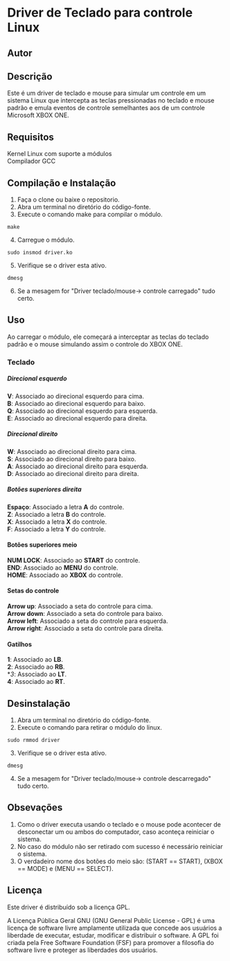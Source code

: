 # Driver de Teclado para controle Linux

## Autor


## Descrição

Este é um driver de teclado e mouse para simular um controle em um sistema Linux que intercepta as teclas pressionadas no teclado e mouse padrão e emula eventos de controle semelhantes aos de um controle Microsoft XBOX ONE.

## Requisitos

Kernel Linux com suporte a módulos</br>
Compilador GCC

## Compilação e Instalação

1. Faça o clone ou baixe o repositorio.
2. Abra um terminal no diretório do código-fonte. 
3. Execute o comando make para compilar o módulo.
```
make
```
4. Carregue o módulo.
```
sudo insmod driver.ko
```
5. Verifique se o driver esta ativo.
```
dmesg
```
6. Se a mesagem for "Driver teclado/mouse-> controle carregado" tudo certo.

## Uso

Ao carregar o módulo, ele começará a interceptar as teclas do teclado padrão e o mouse simulando assim o controle do XBOX ONE.

### Teclado

##### Direcional esquerdo

**V**: Associado ao direcional esquerdo para cima.</br>
**B**: Associado ao direcional esquerdo para baixo.</br>
**Q**: Associado ao direcional esquerdo para esquerda.</br>
**E**: Associado ao direcional esquerdo para direita.</br>

##### Direcional direito

**W**: Associado ao direcional direito para cima.</br>
**S**: Associado ao direcional direito para baixo.</br>
**A**: Associado ao direcional direito para esquerda.</br>
**D**: Associado ao direcional direito para direita.</br>

##### Botões superiores direita

**Espaço**: Associado a letra __A__ do controle.</br>
**Z**: Associado a letra __B__ do controle.</br>
**X**: Associado a letra __X__ do controle.</br>
**F**: Associado a letra __Y__ do controle.</br>

#### Botões superiores meio

**NUM LOCK**: Associado ao __START__ do controle.</br>
**END**: Associado ao __MENU__ do controle.</br>
**HOME**: Associado ao __XBOX__ do controle.</br>

#### Setas do controle

**Arrow up**: Associado a seta do controle para cima.</br>
**Arrow down**: Associado a seta do controle para baixo.</br>
**Arrow left**: Associado a seta do controle para esquerda.</br>
**Arrow right**: Associado a seta do controle para direita.</br>

#### Gatilhos

**1**: Associado ao __LB__.</br>
**2**: Associado ao __RB__.</br>
**3*: Associado ao __LT__.</br>
**4**:  Associado ao __RT__.</br>

## Desinstalação

1. Abra um terminal no diretório do código-fonte.
2. Execute o comando para retirar o módulo do linux.
```
sudo rmmod driver
```
3. Verifique se o driver esta ativo.
```
dmesg
```
4. Se a mesagem for "Driver teclado/mouse-> controle descarregado" tudo certo.


## Obsevações

1. Como o driver executa usando o teclado e o mouse pode acontecer de desconectar um ou ambos do computador, caso aconteça reiniciar o sistema.
2. No caso do módulo não ser retirado com sucesso é necessário reiniciar o sistema.
3. O verdadeiro nome dos botões do meio são: (START == START), (XBOX == MODE) e (MENU == SELECT).

## Licença

Este driver é distribuído sob a licença GPL.

A Licença Pública Geral GNU (GNU General Public License - GPL) é uma licença de software livre amplamente utilizada que concede aos usuários a liberdade de executar, estudar, modificar e distribuir o software. A GPL foi criada pela Free Software Foundation (FSF) para promover a filosofia do software livre e proteger as liberdades dos usuários.

